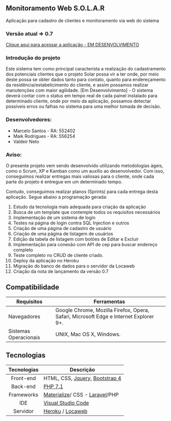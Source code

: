 ## Monitoramento Web S.O.L.A.R
Aplicação para cadastro de clientes e monitoramento via web do sistema

### Versão atual => 0.7

[Clique aqui para acessar a aplicação - EM DESENVOLVIMENTO](http://monitoramento-solar.herokuapp.com/public/)

### Introdução do projeto
Este sistema tem como principal caracterista a realização do cadastramento dos potenciais clientes que o projeto Solar possa vir a ter onde,
por meio deste possa se obter dados tanto para contato, quanto para endereçamento da residência/estabelicimento do cliente, e assim possamos
realizar manutenções com maior agilidade.
[Em Desenvolvimento] - O sistema deverá contar com o status em tempo real de cada painel instalado para determinado cliente, onde por meio
da aplicação, possamos detectar possíveis erros ou falhas no sistema para uma melhor tomada de decisão.

### Desenvolvedores:
- Marcelo Santos - RA: 552402
- Maik Rodrigues - RA: 556254
- Valdeir Neto

### Aviso:
O presente projeto vem sendo desenvolvido utilizando metodologias ágeis, como o Scrum, XP e Kamban como um auxilio ao desenvolvedor. Com isso,
conseguimos realizar entregas mais valiosas para o cliente, onde cada parte do projeto é entregue em um determinado tempo.

Contudo, conseguimos realizar planos (Sprints) para cada entrega desta aplicação. Segue abaixo a programação gerada:

1. Estudo da tecnologia mais adequada para criação da aplicação 
2. Busca de um template que contemple todos os requisitos necessários
3. Implementação de um sistema de login
4. Testes na página de login contra SQL Injection e outros
5. Criação de uma página de cadastro de usuário
6. Criação de uma página de listagem de usuários
7. Edição da tabela de listagem com botões de Editar e Excluir
8. Implementação para conexão com API de cep para buscar endereço completo
9. Teste completo no CRUD de cliente criado.
10. Deploy da aplicação no Heroku
11. Migração do banco de dados para o servidor da Locaweb
12. Criação da nota de lançamento da versão 0.7


## Compatibilidade

| Requisitos    | Ferramentas   |
|---------------|---------------|
| Navegadores   | Google Chrome, Mozilla Firefox, Opera, Safari, Microsoft Edge e Internet Explorer 9+.     |
| Sistemas Operacionais     | UNIX, Mac OS X, Windows.    |

## Tecnologias

| Tecnologias   | Descrição |
|:-------------:|-----------|
| Front-end | HTML, CSS, [Jquery](https://jquery.com), [Bootstrap 4](https://getbootstrap.com/) |
| Back-end  | [PHP 7.1](https://secure.php.net/downloads.php#v5.6.30)  |
| Frameworks    | [Materialize](http://materializecss.com)/ CSS - [Laravel](https://laravel.com/)/PHP |
| IDE    | [Visual Studio Code](https://www.jetbrains.com/phpstorm/)    |
| Servidor  | [Heroku](https://www.heroku.com/) / [Locaweb](https://www.locaweb.com.br)    |
